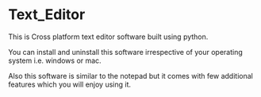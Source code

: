 # Text_Editor
 This is Cross platform text editor software built using python.
 
 You can install and uninstall this software irrespective of your operating system i.e. windows or mac.
 
 Also this software is similar to the notepad but it comes with few additional features which you will enjoy using it.


